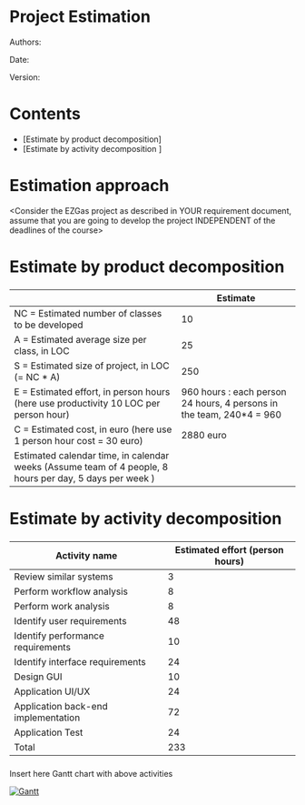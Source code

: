 # Project Estimation  

Authors:

Date:

Version:

# Contents



- [Estimate by product decomposition]
- [Estimate by activity decomposition ]



# Estimation approach

<Consider the EZGas  project as described in YOUR requirement document, assume that you are going to develop the project INDEPENDENT of the deadlines of the course>

# Estimate by product decomposition



### 

|             | Estimate                        |             
| ----------- | ------------------------------- |  
| NC =  Estimated number of classes to be developed   |        10                     |             
|  A = Estimated average size per class, in LOC       |              25              | 
| S = Estimated size of project, in LOC (= NC * A) |250 |
| E = Estimated effort, in person hours (here use productivity 10 LOC per person hour)  |                  960 hours : each person 24 hours, 4 persons in the team, 240*4 = 960                    |   
| C = Estimated cost, in euro (here use 1 person hour cost = 30 euro) |2880 euro| 
| Estimated calendar time, in calendar weeks (Assume team of 4 people, 8 hours per day, 5 days per week ) |                    |               


# Estimate by activity decomposition



### 

|         Activity name    | Estimated effort (person hours)   |             
| ----------- | ------------------------------- | 
| Review similar systems|3|
| Perform workflow analysis|8|
| Perform work analysis|8|
| Identify user requirements|48|
| Identify performance requirements|10|
| Identify interface requirements|24|
| Design GUI|10|
| Application UI/UX|24|
| Application back-end implementation |72|
| Application Test |24|
| Total |233|


###
Insert here Gantt chart with above activities

<a href="https://ibb.co/7r90F7G"><img src="https://i.ibb.co/j3pjF7L/Gantt.jpg" alt="Gantt" border="0"></a>